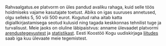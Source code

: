 Rahvaalgatus.ee platvorm on üles pandud avaliku rahaga, kuid selle töös hoidmiseks vajame kasutajate toetust. Abiks on igas suuruses annetused, olgu selleks 5, 50 või 500 eurot. Kogutud raha aitab katta digiallkirjastamisega seotud kulusid ning tagada keskkonnas tehnilist tuge ja turvalisust. Meie jaoks on oluline läbipaistvus: anname ülevaadet platvormi [arendustegevustest](https://github.com/rahvaalgatus/rahvaalgatus/issues) ja [statistikast](https://www.kogu.ee/rahvaalgatus-ee-2020-aasta-statistika-inimestel-on-selge-soov-oma-haal-kuuldavaks-teha-ka-valimistevahelisel-ajal/). Eesti Koostöö Kogu uudiskirjaga [liitudes](http://eepurl.com/gLB20z) saab iga kuu ülevaate meie tegemistest. 

